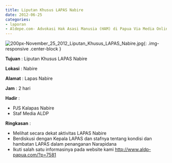 ```yaml
---
title: Liputan Khusus LAPAS Nabire
date: 2012-06-25
categories:
- laporan
- Aldepe.com- Advokasi Hak Asasi Manusia (HAM) di Papua Via Media Online, Mobile Phone dan Social Media
---
```

![200px-November_25_2012_Liputan_Khusus_LAPAS_Nabire.jpg](/uploads/200px-November_25_2012_Liputan_Khusus_LAPAS_Nabire.jpg){: .img-responsive .center-block }

**Tujuan** : Liputan Khusus LAPAS Nabire

**Lokasi** : Nabire

**Alamat** : Lapas Nabire

**Jam** : 2 hari

**Hadir** : 
* PJS Kalapas Nabire
* Staf Media ALDP

**Ringkasan** : 
* Melihat secara dekat aktivitas LAPAS Nabire
* Berdiskusi dengan Kepala LAPAS dan stafnya tentang kondisi dan hambatan LAPAS dalam penanganan Narapidana
* Ikuti salah satu informasinya pada website kami http://www.aldp-papua.com/?p=7581
